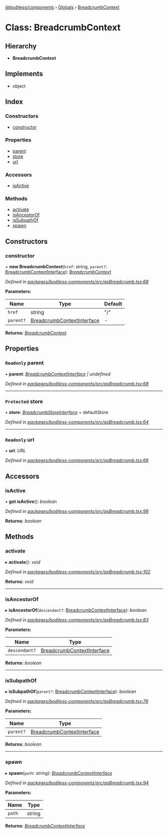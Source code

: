 [@bodiless/components](../README.md) › [Globals](../globals.md) › [BreadcrumbContext](breadcrumbcontext.md)

# Class: BreadcrumbContext

## Hierarchy

* **BreadcrumbContext**

## Implements

* object

## Index

### Constructors

* [constructor](breadcrumbcontext.md#constructor)

### Properties

* [parent](breadcrumbcontext.md#readonly-parent)
* [store](breadcrumbcontext.md#protected-store)
* [url](breadcrumbcontext.md#readonly-url)

### Accessors

* [isActive](breadcrumbcontext.md#isactive)

### Methods

* [activate](breadcrumbcontext.md#activate)
* [isAncestorOf](breadcrumbcontext.md#isancestorof)
* [isSubpathOf](breadcrumbcontext.md#issubpathof)
* [spawn](breadcrumbcontext.md#spawn)

## Constructors

###  constructor

\+ **new BreadcrumbContext**(`href`: string, `parent?`: [BreadcrumbContextInterface](../globals.md#breadcrumbcontextinterface)): *[BreadcrumbContext](breadcrumbcontext.md)*

*Defined in [packages/bodiless-components/src/asBreadcrumb.tsx:68](https://github.com/johnsonandjohnson/Bodiless-JS/blob/faa2219/packages/bodiless-components/src/asBreadcrumb.tsx#L68)*

**Parameters:**

Name | Type | Default |
------ | ------ | ------ |
`href` | string | "/" |
`parent?` | [BreadcrumbContextInterface](../globals.md#breadcrumbcontextinterface) | - |

**Returns:** *[BreadcrumbContext](breadcrumbcontext.md)*

## Properties

### `Readonly` parent

• **parent**: *[BreadcrumbContextInterface](../globals.md#breadcrumbcontextinterface) | undefined*

*Defined in [packages/bodiless-components/src/asBreadcrumb.tsx:68](https://github.com/johnsonandjohnson/Bodiless-JS/blob/faa2219/packages/bodiless-components/src/asBreadcrumb.tsx#L68)*

___

### `Protected` store

• **store**: *[BreadcrumbStoreInterface](../globals.md#breadcrumbstoreinterface)* = defaultStore

*Defined in [packages/bodiless-components/src/asBreadcrumb.tsx:64](https://github.com/johnsonandjohnson/Bodiless-JS/blob/faa2219/packages/bodiless-components/src/asBreadcrumb.tsx#L64)*

___

### `Readonly` url

• **url**: *URL*

*Defined in [packages/bodiless-components/src/asBreadcrumb.tsx:66](https://github.com/johnsonandjohnson/Bodiless-JS/blob/faa2219/packages/bodiless-components/src/asBreadcrumb.tsx#L66)*

## Accessors

###  isActive

• **get isActive**(): *boolean*

*Defined in [packages/bodiless-components/src/asBreadcrumb.tsx:98](https://github.com/johnsonandjohnson/Bodiless-JS/blob/faa2219/packages/bodiless-components/src/asBreadcrumb.tsx#L98)*

**Returns:** *boolean*

## Methods

###  activate

▸ **activate**(): *void*

*Defined in [packages/bodiless-components/src/asBreadcrumb.tsx:102](https://github.com/johnsonandjohnson/Bodiless-JS/blob/faa2219/packages/bodiless-components/src/asBreadcrumb.tsx#L102)*

**Returns:** *void*

___

###  isAncestorOf

▸ **isAncestorOf**(`descendant?`: [BreadcrumbContextInterface](../globals.md#breadcrumbcontextinterface)): *boolean*

*Defined in [packages/bodiless-components/src/asBreadcrumb.tsx:83](https://github.com/johnsonandjohnson/Bodiless-JS/blob/faa2219/packages/bodiless-components/src/asBreadcrumb.tsx#L83)*

**Parameters:**

Name | Type |
------ | ------ |
`descendant?` | [BreadcrumbContextInterface](../globals.md#breadcrumbcontextinterface) |

**Returns:** *boolean*

___

###  isSubpathOf

▸ **isSubpathOf**(`parent?`: [BreadcrumbContextInterface](../globals.md#breadcrumbcontextinterface)): *boolean*

*Defined in [packages/bodiless-components/src/asBreadcrumb.tsx:78](https://github.com/johnsonandjohnson/Bodiless-JS/blob/faa2219/packages/bodiless-components/src/asBreadcrumb.tsx#L78)*

**Parameters:**

Name | Type |
------ | ------ |
`parent?` | [BreadcrumbContextInterface](../globals.md#breadcrumbcontextinterface) |

**Returns:** *boolean*

___

###  spawn

▸ **spawn**(`path`: string): *[BreadcrumbContextInterface](../globals.md#breadcrumbcontextinterface)*

*Defined in [packages/bodiless-components/src/asBreadcrumb.tsx:94](https://github.com/johnsonandjohnson/Bodiless-JS/blob/faa2219/packages/bodiless-components/src/asBreadcrumb.tsx#L94)*

**Parameters:**

Name | Type |
------ | ------ |
`path` | string |

**Returns:** *[BreadcrumbContextInterface](../globals.md#breadcrumbcontextinterface)*
